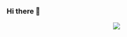 ### Hi there 👋

<!--
**harmonyosmiui/harmonyosmiui** is a ✨ _special_ ✨ repository because its `README.md` (this file) appears on your GitHub profile.

Here are some ideas to get you started:

- 🔭 I’m currently working on ...
- 🌱 I’m currently learning ...
- 👯 I’m looking to collaborate on ...
- 🤔 I’m looking for help with ...
- 💬 Ask me about ...
- 📫 How to reach me: ...
- 😄 Pronouns: ...
- ⚡ Fun fact: ...
--><picture>
<div align="center"> <img src="https://metrics.lecoq.io/harmonyosmiui?template=classic&config.timezone=Asia%2FShanghai"> </div>
